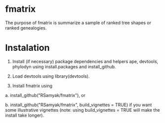 # fmatrix
The purpose of fmatrix is summarize a sample of ranked tree shapes or ranked genealogies.

# Instalation
1. Install (if necessary) package dependencies and helpers ape, devtools, phylodyn using install.packages and install_github.

2. Load devtools using library(devtools).

3. Install fmatrix using

a. install_github("RSamyak/fmatrix"), or

b. install_github("RSamyak/fmatrix", build_vignettes = TRUE) if you want some illustrative vignettes (note: using build_vignettes = TRUE will make the install take longer).
